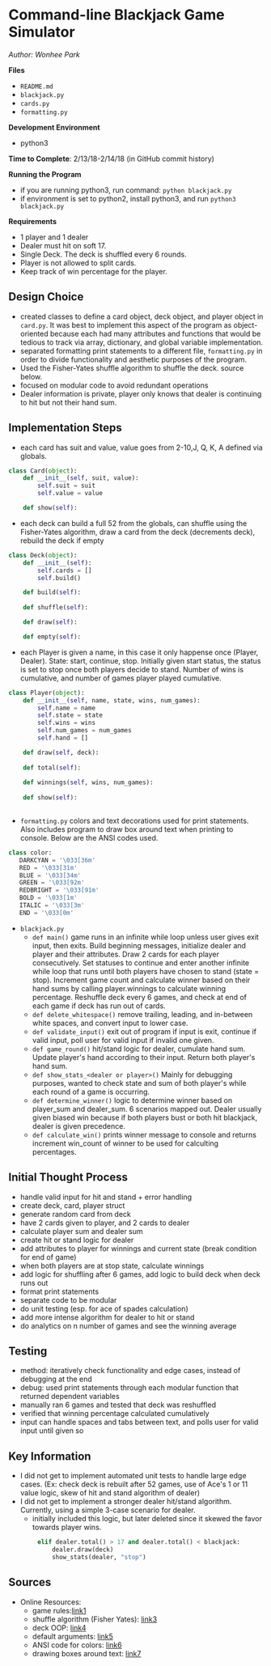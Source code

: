# Command-line Blackjack Game Simulator

*Author: Wonhee Park*

**Files**
* ```README.md```
* ```blackjack.py```
* ```cards.py```
* ```formatting.py```

**Development Environment**
* python3

**Time to Complete**: 2/13/18-2/14/18 (in GitHub commit history)

**Running the Program**
* if you are running python3, run command: ```python blackjack.py``` 
* if environment is set to python2, install python3, and run ```python3 blackjack.py```

**Requirements**
* 1 player and 1 dealer
* Dealer must hit on soft 17.
* Single Deck. The deck is shuffled every 6 rounds.
* Player is not allowed to split cards.
* Keep track of win percentage for the player.

## Design Choice
* created classes to define a card object, deck object, and player object in ```card.py```. It was best to implement this aspect of the program as object-oriented because each had many attributes and functions that would be tedious to track via array, dictionary, and global variable implementation.
* separated formatting print statements to a different file, ```formatting.py``` in order to divide functionality and aesthetic purposes of the program.
* Used the Fisher-Yates shuffle algorithm to shuffle the deck. source below.  
* focused on modular code to avoid redundant operations
* Dealer information is private, player only knows that dealer is continuing to hit but not their hand sum. 

## Implementation Steps
* each card has suit and value, value goes from 2-10,J, Q, K, A defined via globals. 
```Python
class Card(object):
	def __init__(self, suit, value):
		self.suit = suit
		self.value = value

	def show(self):
```
* each deck can build a full 52 from the globals, can shuffle using the Fisher-Yates algorithm, draw a card from the deck (decrements deck), rebuild the deck if empty
```Python
class Deck(object):
	def __init__(self):
		self.cards = []
		self.build()

	def build(self):
		
	def shuffle(self):

	def draw(self):

	def empty(self):
```
* each Player is given a name, in this case it only happense once (Player, Dealer). State: start, continue, stop. Initially given start status, the status is set to stop once both players decide to stand. Number of wins is cumulative, and number of games player played cumulative.
```Python
class Player(object):
	def __init__(self, name, state, wins, num_games):
		self.name = name
		self.state = state
		self.wins = wins
		self.num_games = num_games
		self.hand = []

	def draw(self, deck):
		
	def total(self):
		
	def winnings(self, wins, num_games):
		
	def show(self):
		
```
* ```formatting.py``` colors and text decorations used for print statements. Also includes program to draw box around text when printing to console. Below are the ANSI codes used. 
```Python
class color:
   DARKCYAN = '\033[36m'
   RED = '\033[31m'
   BLUE = '\033[34m'
   GREEN = '\033[92m'
   REDBRIGHT = '\033[91m'
   BOLD = '\033[1m'
   ITALIC = '\033[3m'
   END = '\033[0m'
```
* ```blackjack.py```
	* ```def main()``` game runs in an infinite while loop unless user gives exit input, then exits. Build beginning messages, initialize dealer and player and their attributes. Draw 2 cards for each player consecutively. Set statuses to continue and enter another infinite while loop that runs until both players have chosen to stand (state = stop). Increment game count and calculate winner based on their hand sums by calling player.winnings to calculate winning percentage. Reshuffle deck every 6 games, and check at end of each game if deck has run out of cards. 
	* ```def delete_whitespace()``` remove trailing, leading, and in-between white spaces, and convert input to lower case.
	* ```def validate_input()``` exit out of program if input is exit, continue if valid input, poll user for valid input if invalid one given. 
	* ```def game_round()``` hit/stand logic for dealer, cumulate hand sum. Update player's hand according to their input. Return both player's hand sum.
	* ```def show_stats_<dealer or player>()``` Mainly for debugging purposes, wanted to check state and sum of both player's while each round of a game is occurring. 
	* ```def determine_winner()``` logic to determine winner based on player_sum and dealer_sum. 6 scenarios mapped out. Dealer usually given biased win because if both players bust or both hit blackjack, dealer is given precedence. 
	* ```def calculate_win()``` prints winner message to console and returns increment win_count of winner to be used for calculting percentages. 

## Initial Thought Process
* handle valid input for hit and stand + error handling
* create deck, card, player struct
* generate random card from deck 
* have 2 cards given to player, and 2 cards to dealer
* calculate player sum and dealer sum 
* create hit or stand logic for dealer
* add attributes to player for winnings and current state (break condition for end of game)
* when both players are at stop state, calculate winnings
* add logic for shuffling after 6 games, add logic to build deck when deck runs out
* format print statements
* separate code to be modular
* do unit testing (esp. for ace of spades calculation)
* add more intense algorithm for dealer to hit or stand
* do analytics on n number of games and see the winning average 


## Testing
* method: iteratively check functionality and edge cases, instead of debugging at the end
* debug: used print statements through each modular function that returned dependent variables
* manually ran 6 games and tested that deck was reshuffled
* verified that winning percentage calculated cumulatively 
* input can handle spaces and tabs between text, and polls user for valid input until given so


## Key Information
* I did not get to implement automated unit tests to handle large edge cases. (Ex: check deck is rebuilt after 52 games, use of Ace's 1 or 11 value logic, skew of hit and stand algorithm of dealer)
* I did not get to implement a stronger dealer hit/stand algorithm. Currently, using a simple 3-case scenario for dealer. 
	* initially included this logic, but later deleted since it skewed the favor towards player wins.
```Python 
		elif dealer.total() > 17 and dealer.total() < blackjack:
			dealer.draw(deck)
		    show_stats(dealer, "stop")
```


## Sources
* Online Resources:
	* game rules:[link1](http://www.blackjackinfo.com/blackjack-rules.php)
	* shuffle algorithm (Fisher Yates): [link3](http://code.activestate.com/recipes/360461-fisher-yates-shuffle/)
	* deck OOP: [link4](https://www.youtube.com/watch?v=t8YkjDH86Y4)
	* default arguments: [link5](https://stackoverflow.com/questions/24719368/syntaxerror-non-default-argument-follows-default-argument)
	* ANSI code for colors: [link6](https://en.wikipedia.org/wiki/ANSI_escape_code)
	* drawing boxes around text: [link7](https://stackoverflow.com/questions/39969256/draw-a-box-around-message-line)

